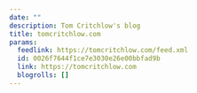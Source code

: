```yaml
---
date: ""
description: Tom Critchlow's blog
title: tomcritchlow.com
params:
  feedlink: https://tomcritchlow.com/feed.xml
  id: 0026f7644f1ce7e3030e26e00bbfad9b
  link: https://tomcritchlow.com
  blogrolls: []
---
```

